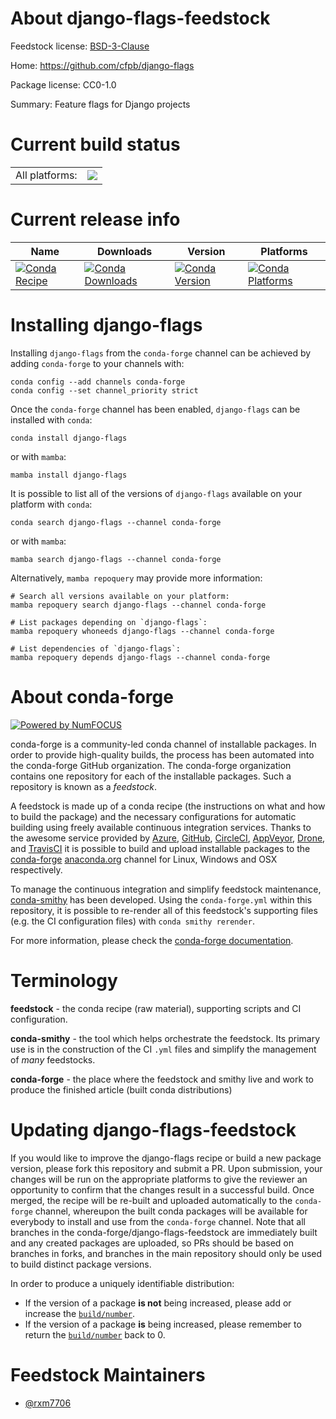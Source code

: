 About django-flags-feedstock
============================

Feedstock license: [BSD-3-Clause](https://github.com/conda-forge/django-flags-feedstock/blob/main/LICENSE.txt)

Home: https://github.com/cfpb/django-flags

Package license: CC0-1.0

Summary: Feature flags for Django projects

Current build status
====================


<table><tr><td>All platforms:</td>
    <td>
      <a href="https://dev.azure.com/conda-forge/feedstock-builds/_build/latest?definitionId=21411&branchName=main">
        <img src="https://dev.azure.com/conda-forge/feedstock-builds/_apis/build/status/django-flags-feedstock?branchName=main">
      </a>
    </td>
  </tr>
</table>

Current release info
====================

| Name | Downloads | Version | Platforms |
| --- | --- | --- | --- |
| [![Conda Recipe](https://img.shields.io/badge/recipe-django--flags-green.svg)](https://anaconda.org/conda-forge/django-flags) | [![Conda Downloads](https://img.shields.io/conda/dn/conda-forge/django-flags.svg)](https://anaconda.org/conda-forge/django-flags) | [![Conda Version](https://img.shields.io/conda/vn/conda-forge/django-flags.svg)](https://anaconda.org/conda-forge/django-flags) | [![Conda Platforms](https://img.shields.io/conda/pn/conda-forge/django-flags.svg)](https://anaconda.org/conda-forge/django-flags) |

Installing django-flags
=======================

Installing `django-flags` from the `conda-forge` channel can be achieved by adding `conda-forge` to your channels with:

```
conda config --add channels conda-forge
conda config --set channel_priority strict
```

Once the `conda-forge` channel has been enabled, `django-flags` can be installed with `conda`:

```
conda install django-flags
```

or with `mamba`:

```
mamba install django-flags
```

It is possible to list all of the versions of `django-flags` available on your platform with `conda`:

```
conda search django-flags --channel conda-forge
```

or with `mamba`:

```
mamba search django-flags --channel conda-forge
```

Alternatively, `mamba repoquery` may provide more information:

```
# Search all versions available on your platform:
mamba repoquery search django-flags --channel conda-forge

# List packages depending on `django-flags`:
mamba repoquery whoneeds django-flags --channel conda-forge

# List dependencies of `django-flags`:
mamba repoquery depends django-flags --channel conda-forge
```


About conda-forge
=================

[![Powered by
NumFOCUS](https://img.shields.io/badge/powered%20by-NumFOCUS-orange.svg?style=flat&colorA=E1523D&colorB=007D8A)](https://numfocus.org)

conda-forge is a community-led conda channel of installable packages.
In order to provide high-quality builds, the process has been automated into the
conda-forge GitHub organization. The conda-forge organization contains one repository
for each of the installable packages. Such a repository is known as a *feedstock*.

A feedstock is made up of a conda recipe (the instructions on what and how to build
the package) and the necessary configurations for automatic building using freely
available continuous integration services. Thanks to the awesome service provided by
[Azure](https://azure.microsoft.com/en-us/services/devops/), [GitHub](https://github.com/),
[CircleCI](https://circleci.com/), [AppVeyor](https://www.appveyor.com/),
[Drone](https://cloud.drone.io/welcome), and [TravisCI](https://travis-ci.com/)
it is possible to build and upload installable packages to the
[conda-forge](https://anaconda.org/conda-forge) [anaconda.org](https://anaconda.org/)
channel for Linux, Windows and OSX respectively.

To manage the continuous integration and simplify feedstock maintenance,
[conda-smithy](https://github.com/conda-forge/conda-smithy) has been developed.
Using the ``conda-forge.yml`` within this repository, it is possible to re-render all of
this feedstock's supporting files (e.g. the CI configuration files) with ``conda smithy rerender``.

For more information, please check the [conda-forge documentation](https://conda-forge.org/docs/).

Terminology
===========

**feedstock** - the conda recipe (raw material), supporting scripts and CI configuration.

**conda-smithy** - the tool which helps orchestrate the feedstock.
                   Its primary use is in the construction of the CI ``.yml`` files
                   and simplify the management of *many* feedstocks.

**conda-forge** - the place where the feedstock and smithy live and work to
                  produce the finished article (built conda distributions)


Updating django-flags-feedstock
===============================

If you would like to improve the django-flags recipe or build a new
package version, please fork this repository and submit a PR. Upon submission,
your changes will be run on the appropriate platforms to give the reviewer an
opportunity to confirm that the changes result in a successful build. Once
merged, the recipe will be re-built and uploaded automatically to the
`conda-forge` channel, whereupon the built conda packages will be available for
everybody to install and use from the `conda-forge` channel.
Note that all branches in the conda-forge/django-flags-feedstock are
immediately built and any created packages are uploaded, so PRs should be based
on branches in forks, and branches in the main repository should only be used to
build distinct package versions.

In order to produce a uniquely identifiable distribution:
 * If the version of a package **is not** being increased, please add or increase
   the [``build/number``](https://docs.conda.io/projects/conda-build/en/latest/resources/define-metadata.html#build-number-and-string).
 * If the version of a package **is** being increased, please remember to return
   the [``build/number``](https://docs.conda.io/projects/conda-build/en/latest/resources/define-metadata.html#build-number-and-string)
   back to 0.

Feedstock Maintainers
=====================

* [@rxm7706](https://github.com/rxm7706/)

